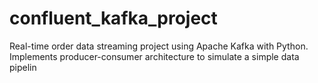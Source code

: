 # confluent_kafka_project
Real-time order data streaming project using Apache Kafka with Python. Implements producer-consumer architecture to simulate a simple data pipelin
